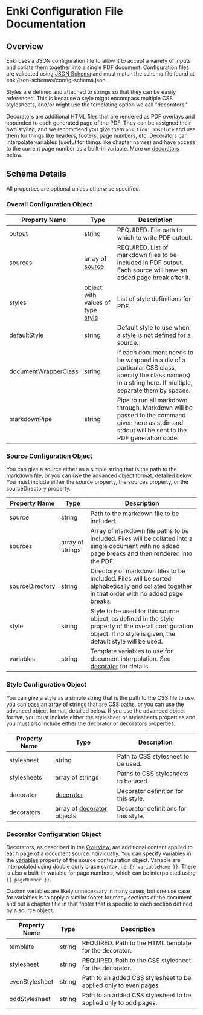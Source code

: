 # Enki Configuration File Documentation

## <a name="overview">Overview</a>

Enki uses a JSON configuration file to allow it to accept a variety of inputs and collate them together into a single PDF document. Configuration files are validated using [JSON Schema](https://json-schema.org/) and must match the schema file found at enki/json-schemas/config-schema.json.

Styles are defined and attached to strings so that they can be easily referenced. This is because a style might encompass multiple CSS stylesheets, and/or might use the templating option we call "decorators."

Decorators are additional HTML files that are rendered as PDF overlays and appended to each generated page of the PDF. They can be assigned their own styling, and we recommend you give them `position: absolute` and use them for things like headers, footers, page numbers, etc. Decorators can interpolate variables (useful for things like chapter names) and have access to the current page number as a built-in variable. More on [decorators](#decorator) below.

## Schema Details

All properties are optional unless otherwise specified.

### <a name="overall-config">Overall Configuration Object</a>

| Property Name | Type | Description |
| --- | --- | --- |
| output | string | REQUIRED. File path to which to write PDF output. |
| sources | array of [source](#source) | REQUIRED. List of markdown files to be included in PDF output. Each source will have an added page break after it. |
| styles | object with values of type [style](#style) | List of style definitions for PDF. |
| defaultStyle | string | Default style to use when a style is not defined for a source. |
| documentWrapperClass | string | If each document needs to be wrapped in a div of a particular CSS class, specify the class name(s) in a string here. If multiple, separate them by spaces. |
| markdownPipe | string | Pipe to run all markdown through. Markdown will be passed to the command given here as stdin and stdout will be sent to the PDF generation code. |

### <a name="source">Source Configuration Object</a>

You can give a source either as a simple string that is the path to the markdown file, or you can use the advanced object format, detailed below. You must include either the source property, the sources property, or the sourceDirectory property.

| Property Name | Type | Description |
| --- | --- | --- |
| source | string | Path to the markdown file to be included. |
| sources | array of strings | Array of markdown file paths to be included. Files will be collated into a single document with no added page breaks and then rendered into the PDF. |
| sourceDirectory | string | Directory of markdown files to be included. Files will be sorted alphabetically and collated together in that order with no added page breaks. |
| style | string | Style to be used for this source object, as defined in the style property of the overall configuration object. If no style is given, the default style will be used. |
| variables | string | Template variables to use for document interpolation. See [decorator](#decorator) for details. |

### <a name="style">Style Configuration Object</a>

You can give a style as a simple string that is the path to the CSS file to use, you can pass an array of strings that are CSS paths, or you can use the advanced object format, detailed below. If you use the advanced object format, you must include either the stylesheet or stylesheets properties and you must also include either the decorator or decorators properties.

| Property Name | Type | Description |
| --- | --- | --- |
| stylesheet | string | Path to CSS stylesheet to be used. |
| stylesheets | array of strings | Paths to CSS stylesheets to be used. |
| decorator | [decorator](#decorator) | Decorator definition for this style. |
| decorators | array of [decorator](#decorator) objects | Decorator definitions for this style. |

### <a name="decorator">Decorator Configuration Object</a>

Decorators, as described in the [Overview](#overview), are additional content applied to each page of a document source individually. You can specify variables in the [variables](#source) property of the source configuration object. Variable are interpolated using double curly brace syntax, i.e. `{{ variableName }}`. There is also a built-in variable for page numbers, which can be interpolated using `{{ pageNumber }}`.

Custom variables are likely unnecessary in many cases, but one use case for variables is to apply a similar footer for many sections of the document and put a chapter title in that footer that is specific to each section defined by a source object.

| Property Name | Type | Description |
| --- | --- | --- |
| template | string | REQUIRED. Path to the HTML template for the decorator. |
| stylesheet | string | REQUIRED. Path to the CSS stylesheet for the decorator. |
| evenStylesheet | string | Path to an added CSS stylesheet to be applied only to even pages. |
| oddStylesheet | string | Path to an added CSS stylesheet to be applied only to odd pages. |
